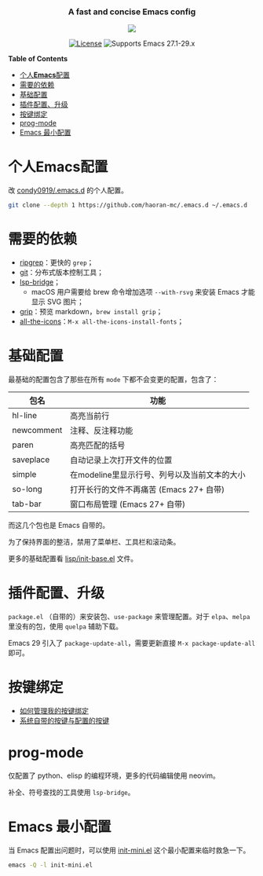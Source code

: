 <h3 align="center">A fast and concise Emacs config</h3>

<p align="center">
  <img src="https://upload.wikimedia.org/wikipedia/commons/thumb/0/08/EmacsIcon.svg/120px-EmacsIcon.svg.png" />
</p>

<div align="center">

[![License](http://img.shields.io/:license-gpl3-blue.svg)](LICENSE)
![Supports Emacs 27.1-29.x](https://img.shields.io/badge/Supports-Emacs_27.1_--_29.x-blueviolet.svg?style=flat-square&logo=GNU%20Emacs&logoColor=white)

</div>

<!-- markdown-toc start - Don't edit this section. Run M-x markdown-toc-refresh-toc -->
**Table of Contents**

- [个人**Emacs**配置](#个人emacs配置)
- [需要的依赖](#需要的依赖)
- [基础配置](#基础配置)
- [插件配置、升级](#插件配置升级)
- [按键绑定](#按键绑定)
- [prog-mode](#prog-mode)
- [Emacs 最小配置](#emacs-最小配置)

<!-- markdown-toc end -->

个人**Emacs**配置
====

改 [condy0919/.emacs.d](https://github.com/condy0919/.emacs.d) 的个人配置。

```bash
git clone --depth 1 https://github.com/haoran-mc/.emacs.d ~/.emacs.d
```

# 需要的依赖

- [ripgrep](https://github.com/BurntSushi/ripgrep)：更快的 `grep`；
- [git](https://git-scm.com/)：分布式版本控制工具；
- [lsp-bridge](https://github.com/manateelazycat/lsp-bridge/blob/master/README.zh-CN.md)；
  - macOS 用户需要给 brew 命令增加选项 `--with-rsvg` 来安装 Emacs 才能显示 SVG 图片；
- [grip](https://github.com/joeyespo/grip)：预览 markdown，`brew install grip`；
- [all-the-icons](https://github.com/domtronn/all-the-icons.el)：`M-x all-the-icons-install-fonts`；

# 基础配置

最基础的配置包含了那些在所有 `mode` 下都不会变更的配置，包含了：

| 包名          | 功能                                         |
|---------------|----------------------------------------------|
| hl-line       | 高亮当前行                                   |
| newcomment    | 注释、反注释功能                             |
| paren         | 高亮匹配的括号                               |
| saveplace     | 自动记录上次打开文件的位置                   |
| simple        | 在modeline里显示行号、列号以及当前文本的大小 |
| so-long       | 打开长行的文件不再痛苦 (Emacs 27+ 自带)      |
| tab-bar       | 窗口布局管理 (Emacs 27+ 自带)                |

而这几个包也是 Emacs 自带的。

为了保持界面的整洁，禁用了菜单栏、工具栏和滚动条。

更多的基础配置看 [lisp/init-base.el](https://github.com/haoran-mc/.emacs.d/blob/main/lisp/init-base.el) 文件。

# 插件配置、升级

`package.el` （自带的）来安装包、`use-package` 来管理配置。对于 `elpa`、`melpa` 里没有的包，使用 `quelpa` 辅助下载。

Emacs 29 引入了 `package-update-all`，需要更新直接 `M-x package-update-all` 即可。

# 按键绑定

- [如何管理我的按键绑定](https://github.com/haoran-mc/.emacs.d/blob/main/docs/master-keybindings.md)
- [系统自带的按键与配置的按键](https://github.com/haoran-mc/.emacs.d/blob/main/docs/shortcuts.md)

# prog-mode

仅配置了 python、elisp 的编程环境，更多的代码编辑使用 neovim。

补全、符号查找的工具使用 `lsp-bridge`。

# Emacs 最小配置

当 Emacs 配置出问题时，可以使用 [init-mini.el](https://github.com/haoran-mc/.emacs.d/blob/main/init-mini.el) 这个最小配置来临时救急一下。

``` bash
emacs -Q -l init-mini.el
```
